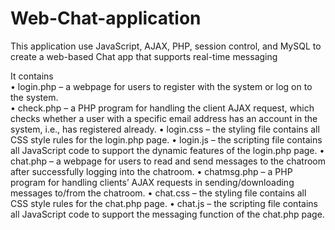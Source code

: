 # Web-Chat-application
This application use JavaScript, AJAX, PHP, session control, and MySQL to create a web-based Chat app that supports real-time messaging

It contains <br />
• login.php – a webpage for users to register with the system or log on to the system.<br />
• check.php – a PHP program for handling the client AJAX request, which checks whether a user with a specific email address has an account in the system, i.e., has registered already.
• login.css – the styling file contains all CSS style rules for the login.php page.
• login.js – the scripting file contains all JavaScript code to support the dynamic features of the login.php page.
• chat.php – a webpage for users to read and send messages to the chatroom after successfully logging into the chatroom.
• chatmsg.php – a PHP program for handling clients’ AJAX requests in sending/downloading messages to/from the chatroom.
• chat.css – the styling file contains all CSS style rules for the chat.php page.
• chat.js – the scripting file contains all JavaScript code to support the messaging function of the chat.php page.
